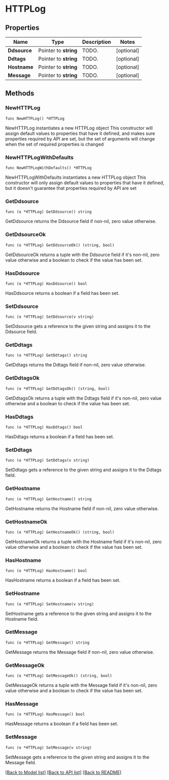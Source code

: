 # HTTPLog

## Properties

Name | Type | Description | Notes
------------ | ------------- | ------------- | -------------
**Ddsource** | Pointer to **string** | TODO. | [optional] 
**Ddtags** | Pointer to **string** | TODO. | [optional] 
**Hostname** | Pointer to **string** | TODO. | [optional] 
**Message** | Pointer to **string** | TODO. | [optional] 

## Methods

### NewHTTPLog

`func NewHTTPLog() *HTTPLog`

NewHTTPLog instantiates a new HTTPLog object
This constructor will assign default values to properties that have it defined,
and makes sure properties required by API are set, but the set of arguments
will change when the set of required properties is changed

### NewHTTPLogWithDefaults

`func NewHTTPLogWithDefaults() *HTTPLog`

NewHTTPLogWithDefaults instantiates a new HTTPLog object
This constructor will only assign default values to properties that have it defined,
but it doesn't guarantee that properties required by API are set

### GetDdsource

`func (o *HTTPLog) GetDdsource() string`

GetDdsource returns the Ddsource field if non-nil, zero value otherwise.

### GetDdsourceOk

`func (o *HTTPLog) GetDdsourceOk() (string, bool)`

GetDdsourceOk returns a tuple with the Ddsource field if it's non-nil, zero value otherwise
and a boolean to check if the value has been set.

### HasDdsource

`func (o *HTTPLog) HasDdsource() bool`

HasDdsource returns a boolean if a field has been set.

### SetDdsource

`func (o *HTTPLog) SetDdsource(v string)`

SetDdsource gets a reference to the given string and assigns it to the Ddsource field.

### GetDdtags

`func (o *HTTPLog) GetDdtags() string`

GetDdtags returns the Ddtags field if non-nil, zero value otherwise.

### GetDdtagsOk

`func (o *HTTPLog) GetDdtagsOk() (string, bool)`

GetDdtagsOk returns a tuple with the Ddtags field if it's non-nil, zero value otherwise
and a boolean to check if the value has been set.

### HasDdtags

`func (o *HTTPLog) HasDdtags() bool`

HasDdtags returns a boolean if a field has been set.

### SetDdtags

`func (o *HTTPLog) SetDdtags(v string)`

SetDdtags gets a reference to the given string and assigns it to the Ddtags field.

### GetHostname

`func (o *HTTPLog) GetHostname() string`

GetHostname returns the Hostname field if non-nil, zero value otherwise.

### GetHostnameOk

`func (o *HTTPLog) GetHostnameOk() (string, bool)`

GetHostnameOk returns a tuple with the Hostname field if it's non-nil, zero value otherwise
and a boolean to check if the value has been set.

### HasHostname

`func (o *HTTPLog) HasHostname() bool`

HasHostname returns a boolean if a field has been set.

### SetHostname

`func (o *HTTPLog) SetHostname(v string)`

SetHostname gets a reference to the given string and assigns it to the Hostname field.

### GetMessage

`func (o *HTTPLog) GetMessage() string`

GetMessage returns the Message field if non-nil, zero value otherwise.

### GetMessageOk

`func (o *HTTPLog) GetMessageOk() (string, bool)`

GetMessageOk returns a tuple with the Message field if it's non-nil, zero value otherwise
and a boolean to check if the value has been set.

### HasMessage

`func (o *HTTPLog) HasMessage() bool`

HasMessage returns a boolean if a field has been set.

### SetMessage

`func (o *HTTPLog) SetMessage(v string)`

SetMessage gets a reference to the given string and assigns it to the Message field.


[[Back to Model list]](../README.md#documentation-for-models) [[Back to API list]](../README.md#documentation-for-api-endpoints) [[Back to README]](../README.md)


